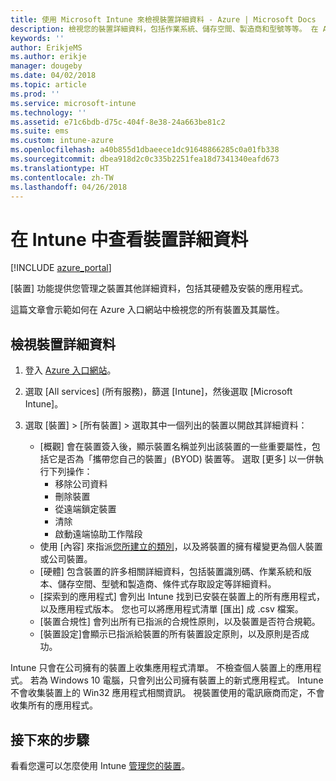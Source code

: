 ```yaml
---
title: 使用 Microsoft Intune 來檢視裝置詳細資料 - Azure | Microsoft Docs
description: 檢視您的裝置詳細資料，包括作業系統、儲存空間、製造商和型號等等。 在 Azure 中使用 Microsoft Intune 取得已安裝的應用程式清單、檢查相容性原則，以及設定 TeamViewer。 類似檢視清查您管理的裝置。
keywords: ''
author: ErikjeMS
ms.author: erikje
manager: dougeby
ms.date: 04/02/2018
ms.topic: article
ms.prod: ''
ms.service: microsoft-intune
ms.technology: ''
ms.assetid: e71c6bdb-d75c-404f-8e38-24a663be81c2
ms.suite: ems
ms.custom: intune-azure
ms.openlocfilehash: a40b855d1dbaeece1dc91648866285c0a01fb338
ms.sourcegitcommit: dbea918d2c0c335b2251fea18d7341340eafd673
ms.translationtype: HT
ms.contentlocale: zh-TW
ms.lasthandoff: 04/26/2018
---
```

# <a name="see-device-details-in-intune"></a>在 Intune 中查看裝置詳細資料

[!INCLUDE [azure_portal](./includes/azure_portal.md)]

[裝置] 功能提供您管理之裝置其他詳細資料，包括其硬體及安裝的應用程式。

這篇文章會示範如何在 Azure 入口網站中檢視您的所有裝置及其屬性。

## <a name="view-the-device-details"></a>檢視裝置詳細資料

1. 登入 [Azure 入口網站](https://portal.azure.com)。
2. 選取 [All services] (所有服務)，篩選 [Intune]，然後選取 [Microsoft Intune]。
3. 選取 [裝置] > [所有裝置] > 選取其中一個列出的裝置以開啟其詳細資料：

   - [概觀] 會在裝置簽入後，顯示裝置名稱並列出該裝置的一些重要屬性，包括它是否為「攜帶您自己的裝置」(BYOD) 裝置等。 選取 [更多] 以一併執行下列操作：
     - 移除公司資料
     - 刪除裝置
     - 從遠端鎖定裝置
     - 清除
     - 啟動遠端協助工作階段
   - 使用 [內容] 來指派[您所建立的類別](device-group-mapping.md)，以及將裝置的擁有權變更為個人裝置或公司裝置。
   - [硬體] 包含裝置的許多相關詳細資料，包括裝置識別碼、作業系統和版本、儲存空間、型號和製造商、條件式存取設定等詳細資料。
   - [探索到的應用程式] 會列出 Intune 找到已安裝在裝置上的所有應用程式，以及應用程式版本。 您也可以將應用程式清單 [匯出] 成 .csv 檔案。
   - [裝置合規性] 會列出所有已指派的合規性原則，以及裝置是否符合規範。
   - [裝置設定]會顯示已指派給裝置的所有裝置設定原則，以及原則是否成功。

Intune 只會在公司擁有的裝置上收集應用程式清單。 不檢查個人裝置上的應用程式。 若為 Windows 10 電腦，只會列出公司擁有裝置上的新式應用程式。 Intune 不會收集裝置上的 Win32 應用程式相關資訊。 視裝置使用的電訊廠商而定，不會收集所有的應用程式。

## <a name="next-steps"></a>接下來的步驟
看看您還可以怎麼使用 Intune [管理您的裝置](device-management.md)。